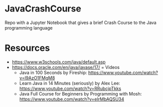 # JavaCrashCourse
Repo with a Jupyter Notebook that gives a brief Crash Course to the Java programming language

# Resources
- <https://www.w3schools.com/java/default.asp>
- <https://docs.oracle.com/en/java/javase/17/>
= Videos
  - Java in 100 Seconds by Fireship: <https://www.youtube.com/watch?v=l9AzO1FMgM8>
  - Learn Java in 14 Minutes (seriously) by Alex Lee: <https://www.youtube.com/watch?v=RRubcjpTkks>
  - Java Full Course for Beginners by Programming with Mosh: <https://www.youtube.com/watch?v=eIrMbAQSU34>
